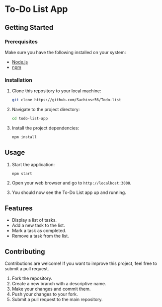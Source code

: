 # To-Do List App

## Getting Started

### Prerequisites

Make sure you have the following installed on your system:

- [Node.js](https://nodejs.org/)
- [npm](https://www.npmjs.com/)

### Installation

1. Clone this repository to your local machine:

   ```bash
   git clone https://github.com/Sachinsr56/Todo-list
   ```

2. Navigate to the project directory:

   ```bash
   cd todo-list-app
   ```

3. Install the project dependencies:

   ```bash
   npm install
   ```

## Usage

1. Start the application:

   ```bash
   npm start
   ```

2. Open your web browser and go to `http://localhost:3000`.

3. You should now see the To-Do List app up and running.

## Features

- Display a list of tasks.
- Add a new task to the list.
- Mark a task as completed.
- Remove a task from the list.

## Contributing

Contributions are welcome! If you want to improve this project, feel free to submit a pull request.

1. Fork the repository.
2. Create a new branch with a descriptive name.
3. Make your changes and commit them.
4. Push your changes to your fork.
5. Submit a pull request to the main repository.
